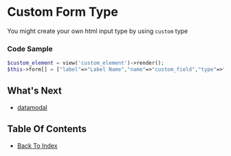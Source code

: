 # Custom Form Type
You might create your own html input type by using `custom` type

### Code Sample
```php
$custom_element = view('custom_element')->render();
$this->form[] = ["label"=>"Label Name","name"=>"custom_field","type"=>"custom","html"=>$custom_element];
```

## What's Next
- [datamodal](./form-datamodal.md)

## Table Of Contents
- [Back To Index](./index.md)